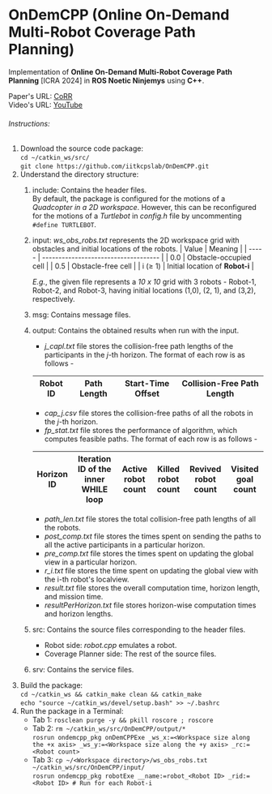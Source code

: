 # OnDemCPP (Online On-Demand Multi-Robot Coverage Path Planning)
Implementation of **Online On-Demand Multi-Robot Coverage Path Planning** [ICRA 2024] in **ROS Noetic Ninjemys** using **C++**.

Paper's URL: [CoRR](https://arxiv.org/abs/2303.00047)<br/>
Video's URL: [YouTube](https://www.youtube.com/watch?v=5nhysTTp2Fw)

###### Instructions:

1.  Download the source code package:<br/> 
    `cd ~/catkin_ws/src/`<br/> 
    `git clone https://github.com/iitkcpslab/OnDemCPP.git`
2.  Understand the directory structure:<br/> 
    1.  include: Contains the header files.<br/> 
        By default, the package is configured for the motions of a *Quadcopter in a 2D workspace*. However, this can be reconfigured for the motions of a *Turtlebot* in *config.h* file by uncommenting `#define TURTLEBOT`. 
    2.  input: *ws_obs_robs.txt* represents the 2D workspace grid with obstacles and initial locations of the robots. 
         | Value      | Meaning                              |
         | -----      | ------------------------------------ |
         | 0.0        | Obstacle-occupied cell               |
         | 0.5        | Obstacle-free cell                   |
         | i (&ge; 1) | Initial location of **Robot-i**      |

        *E.g.*, the given file represents a *10 x 10* grid with 3 robots - Robot-1, Robot-2, and Robot-3, having initial locations (1,0), (2, 1), and (3,2), respectively. 
    3.  msg: Contains message files. 
    4.  output: Contains the obtained results when run with the input.
        * *j_capl.txt* file stores the collision-free path lengths of the participants in the *j*-th horizon. The format of each row is as follows -

        | Robot ID | Path Length | Start-Time Offset | Collision-Free Path Length | 
        | ---------| ------------|-------------------|--------------------------- |
        * *cap_j.csv* file stores the collision-free paths of all the robots in the *j*-th horizon. 
        * *fp_stat.txt* file stores the performance of algorithm, which computes feasible paths. The format of each row is as follows -

        | Horizon ID | Iteration ID of the inner WHILE loop | Active robot count | Killed robot count | Revived robot count | Visited goal count |
        | ---------- | ------------------------------------ | ------------------ | ------------------ | ------------------- | ------------------ |
        * *path_len.txt* file stores the total collision-free path lengths of all the robots.
        * *post_comp.txt* file stores the times spent on sending the paths to all the active participants in a particular horizon. 
        * *pre_comp.txt* file stores the times spent on updating the global view in a particular horizon.
        * *r_i.txt* file stores the time spent on updating the global view with the i-th robot's localview.
        * *result.txt* file stores the overall computation time, horizon length, and mission time. 
        * *resultPerHorizon.txt* file stores horizon-wise computation times and horizon lengths. 
    6.  src: Contains the source files corresponding to the header files. 
        * Robot side: *robot.cpp* emulates a robot. 
        * Coverage Planner side: The rest of the source files. 
    7.  srv: Contains the service files. 
3.  Build the package:<br/> 
    `cd ~/catkin_ws && catkin_make clean && catkin_make`<br/>
    `echo "source ~/catkin_ws/devel/setup.bash" >> ~/.bashrc`
4.  Run the package in a Terminal:
    -   Tab 1:
        `rosclean purge -y && pkill roscore ; roscore`
    -   Tab 2:
        `rm ~/catkin_ws/src/OnDemCPP/output/*`<br/> 
        `rosrun ondemcpp_pkg onDemCPPExe _ws_x:=<Workspace size along the +x axis> _ws_y:=<Workspace size along the +y axis> _rc:=<Robot count>`
    -   Tab 3:
        `cp ~/<Workspace directory>/ws_obs_robs.txt ~/catkin_ws/src/OnDemCPP/input/`<br/>
        `rosrun ondemcpp_pkg robotExe __name:=robot_<Robot ID> _rid:=<Robot ID> # Run for each Robot-i`
